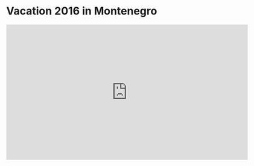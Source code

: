 
# Vacation 2016 in Montenegro
<iframe src="https://player.vimeo.com/video/184402453?portrait=0" width="640" height="360" frameborder="0" webkitallowfullscreen mozallowfullscreen allowfullscreen></iframe>
